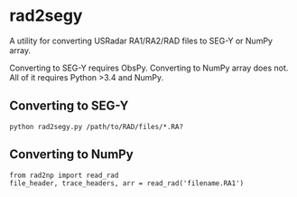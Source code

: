 # rad2segy

A utility for converting USRadar RA1/RA2/RAD files to SEG-Y or NumPy array.

Converting to SEG-Y requires ObsPy. Converting to NumPy array does not. All of it requires Python >3.4 and NumPy.


## Converting to SEG-Y

    python rad2segy.py /path/to/RAD/files/*.RA?


## Converting to NumPy

    from rad2np import read_rad
    file_header, trace_headers, arr = read_rad('filename.RA1')

